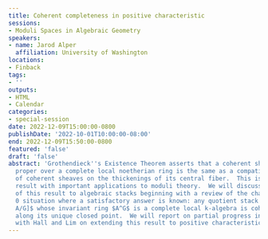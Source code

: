 ```yaml
---
title: Coherent completeness in positive characteristic
sessions:
- Moduli Spaces in Algebraic Geometry
speakers:
- name: Jarod Alper
  affiliation: University of Washington
locations:
- Finback
tags:
- ''
outputs:
- HTML
- Calendar
categories:
- special-session
date: 2022-12-09T15:00:00-0800
publishDate: '2022-10-01T10:00:00-08:00'
end: 2022-12-09T15:50:00-0800
featured: 'false'
draft: 'false'
abstract: 'Grothendieck''s Existence Theorem asserts that a coherent sheaf on a scheme
  proper over a complete local noetherian ring is the same as a compatible system
  of coherent sheaves on the thickenings of its central fiber.  This is a fundamental
  result with important applications to moduli theory.  We will discuss generalizations
  of this result to algebraic stacks beginning with a review of the characteristic
  0 situation where a satisfactory answer is known: any quotient stack $[{\rm Spec}
  A/G]$ whose invariant ring $A^G$ is a complete local k-algebra is coherently complete
  along its unique closed point.  We will report on partial progress in joint work
  with Hall and Lim on extending this result to positive characteristic.  '
---
```

